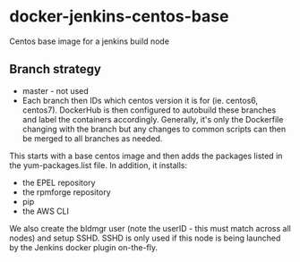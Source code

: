 # docker-jenkins-centos-base

Centos base image for a jenkins build node

## Branch strategy

- master - not used
- Each branch then IDs which centos version it is for (ie. centos6, centos7).  DockerHub is then configured to autobuild these branches and label the containers accordingly.  Generally, it's only the Dockerfile changing with the branch but any changes to common scripts can then be merged to all branches as needed.

This starts with a base centos image and then adds the packages listed in the yum-packages.list file.  In addition, it installs:

- the EPEL repository
- the rpmforge repository
- pip
- the AWS CLI

We also create the bldmgr user (note the userID - this must match across all nodes) and setup SSHD.  SSHD is only used if this node is being launched by the Jenkins docker plugin on-the-fly.

